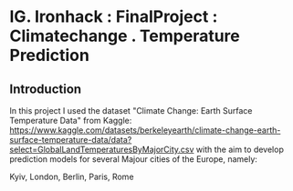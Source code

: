 
# IG. Ironhack : FinalProject : Climatechange . Temperature Prediction

## Introduction

In this project I used the dataset "Climate Change: Earth Surface Temperature Data" from Kaggle: https://www.kaggle.com/datasets/berkeleyearth/climate-change-earth-surface-temperature-data/data?select=GlobalLandTemperaturesByMajorCity.csv
with the aim to develop prediction models for several Majour cities of the Europe, namely:

Kyiv, London, Berlin, Paris, Rome

## 